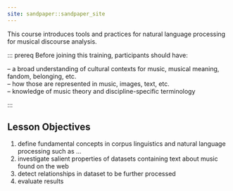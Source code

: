 ```yaml
---
site: sandpaper::sandpaper_site
---
```


This course introduces tools and practices for natural language processing for musical discourse analysis.

::: prereq
Before joining this training, participants should have:

– a broad understanding of cultural contexts for music, musical meaning, fandom, belonging, etc.   
– how those are represented in music, images, text, etc.   
– knowledge of music theory and discipline-specific terminology  

:::

## Lesson Objectives

1. define fundamental concepts in corpus linguistics and natural language processing such as ... 
2. investigate salient properties of datasets containing text about music found on the web 
3. detect relationships in dataset to be further processed 
4. evaluate results 
